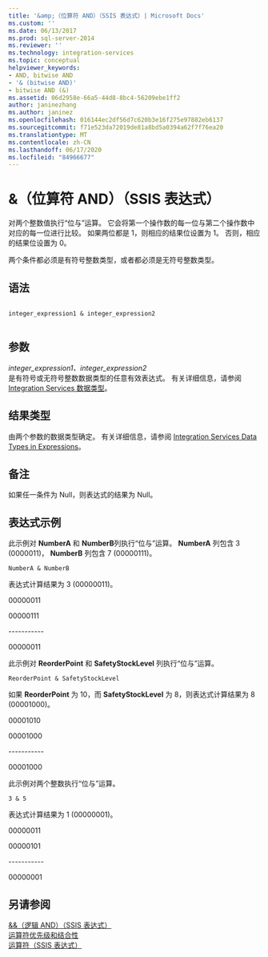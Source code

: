 ```yaml
---
title: '&amp;（位算符 AND）（SSIS 表达式）| Microsoft Docs'
ms.custom: ''
ms.date: 06/13/2017
ms.prod: sql-server-2014
ms.reviewer: ''
ms.technology: integration-services
ms.topic: conceptual
helpviewer_keywords:
- AND, bitwise AND
- '& (bitwise AND)'
- bitwise AND (&)
ms.assetid: 06d2958e-66a5-44d8-8bc4-56209ebe1ff2
author: janinezhang
ms.author: janinez
ms.openlocfilehash: 016144ec2df56d7c620b3e16f275e97882eb6137
ms.sourcegitcommit: f71e523da72019de81a8bd5a0394a62f7f76ea20
ms.translationtype: MT
ms.contentlocale: zh-CN
ms.lasthandoff: 06/17/2020
ms.locfileid: "84966677"
---
```

# <a name="amp-bitwise-and-ssis-expression"></a>&amp;（位算符 AND）（SSIS 表达式）
  对两个整数值执行“位与”运算。 它会将第一个操作数的每一位与第二个操作数中对应的每一位进行比较。 如果两位都是 1，则相应的结果位设置为 1。 否则，相应的结果位设置为 0。  
  
 两个条件都必须是有符号整数类型，或者都必须是无符号整数类型。  
  
## <a name="syntax"></a>语法  
  
```  
  
integer_expression1 & integer_expression2  
  
```  
  
## <a name="arguments"></a>参数  
 *integer_expression1、integer_expression2*  
 是有符号或无符号整数数据类型的任意有效表达式。 有关详细信息，请参阅 [Integration Services 数据类型](../data-flow/integration-services-data-types.md)。  
  
## <a name="result-types"></a>结果类型  
 由两个参数的数据类型确定。 有关详细信息，请参阅 [Integration Services Data Types in Expressions](integration-services-data-types-in-expressions.md)。  
  
## <a name="remarks"></a>备注  
 如果任一条件为 Null，则表达式的结果为 Null。  
  
## <a name="expression-examples"></a>表达式示例  
 此示例对 **NumberA** 和 **NumberB**列执行“位与”运算。 **NumberA** 列包含 3 (0000011)， **NumberB** 列包含 7 (00000111)。  
  
```  
NumberA & NumberB  
```  
  
 表达式计算结果为 3 (00000011)。  
  
 00000011  
  
 00000111  
  
 ----------\-  
  
 00000011  
  
 此示例对 **ReorderPoint** 和 **SafetyStockLevel** 列执行“位与”运算。  
  
```  
ReorderPoint & SafetyStockLevel  
```  
  
 如果 **ReorderPoint** 为 10，而 **SafetyStockLevel** 为 8，则表达式计算结果为 8 (00001000)。  
  
 00001010  
  
 00001000  
  
 ----------\-  
  
 00001000  
  
 此示例对两个整数执行“位与”运算。  
  
```  
3 & 5   
```  
  
 表达式计算结果为 1 (00000001)。  
  
 00000011  
  
 00000101  
  
 ----------\-  
  
 00000001  
  
## <a name="see-also"></a>另请参阅  
 [&&（逻辑 AND）（SSIS 表达式）](logical-and-ssis-expression.md)   
 [运算符优先级和结合性](operator-precedence-and-associativity.md)   
 [运算符（SSIS 表达式）](operators-ssis-expression.md)  
  
  
